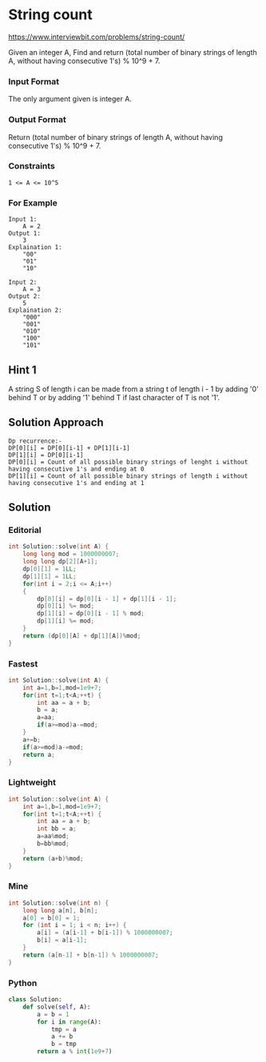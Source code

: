# String count

https://www.interviewbit.com/problems/string-count/

Given an integer A,
Find and return (total number of binary strings of length A, without having consecutive 1's) % 10^9 + 7.

### Input Format

The only argument given is integer A.

### Output Format

Return  (total number of binary strings of length A, without having consecutive 1's) % 10^9 + 7.

### Constraints

```
1 <= A <= 10^5
```
### For Example
```
Input 1:
    A = 2
Output 1:
    3
Explaination 1:
    "00"
    "01"
    "10"

Input 2:
    A = 3
Output 2:
    5
Explaination 2:
    "000"
    "001"
    "010"
    "100"
    "101"
```
## Hint 1

A string S of length i can be made from a string t of length i - 1 by adding '0' behind T or by adding '1' behind T if last character of T is not '1'.

## Solution Approach
```
Dp recurrence:-
DP[0][i] = DP[0][i-1] + DP[1][i-1]
DP[1][i] = DP[0][i-1]
DP[0][i] = Count of all possible binary strings of lenght i without having consecutive 1's and ending at 0
DP[1][i] = Count of all possible binary strings of length i without having consecutive 1's and ending at 1
```
## Solution
### Editorial
```cpp
int Solution::solve(int A) {
    long long mod = 1000000007;
    long long dp[2][A+1];
    dp[0][1] = 1LL;
    dp[1][1] = 1LL;
    for(int i = 2;i <= A;i++)
    {
        dp[0][i] = dp[0][i - 1] + dp[1][i - 1];
        dp[0][i] %= mod;
        dp[1][i] = dp[0][i - 1] % mod;
        dp[1][i] %= mod;
    }
    return (dp[0][A] + dp[1][A])%mod;
}
```

### Fastest
```cpp
int Solution::solve(int A) {
    int a=1,b=1,mod=1e9+7;
    for(int t=1;t<A;++t) {
        int aa = a + b;
        b = a;
        a=aa;
        if(a>=mod)a-=mod;
    }
    a+=b;
    if(a>=mod)a-=mod;
    return a;
}
```
### Lightweight
```cpp
int Solution::solve(int A) {
    int a=1,b=1,mod=1e9+7;
    for(int t=1;t<A;++t) {
        int aa = a + b;
        int bb = a;
        a=aa%mod;
        b=bb%mod;
    }
    return (a+b)%mod;
}
```

### Mine
```cpp
int Solution::solve(int n) {
    long long a[n], b[n]; 
    a[0] = b[0] = 1;
    for (int i = 1; i < n; i++) { 
        a[i] = (a[i-1] + b[i-1]) % 1000000007; 
        b[i] = a[i-1]; 
    } 
    return (a[n-1] + b[n-1]) % 1000000007;
}
```
### Python
```python
class Solution:
    def solve(self, A):
        a = b = 1
        for i in range(A):
            tmp = a
            a += b
            b = tmp
        return a % int(1e9+7)
```
